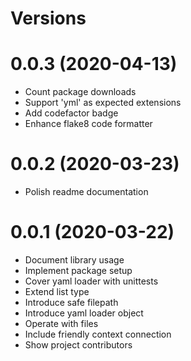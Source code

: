 Versions
========

0.0.3 (2020-04-13)
=========
- Count package downloads
- Support 'yml' as expected extensions
- Add codefactor badge
- Enhance flake8 code formatter

0.0.2 (2020-03-23)
=========
- Polish readme documentation

0.0.1 (2020-03-22)
=========
- Document library usage
- Implement package setup
- Cover yaml loader with unittests
- Extend list type
- Introduce safe filepath
- Introduce yaml loader object
- Operate with files
- Include friendly context connection
- Show project contributors
